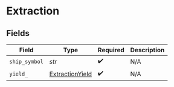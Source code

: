 # Extraction


## Fields

| Field                                                     | Type                                                      | Required                                                  | Description                                               |
| --------------------------------------------------------- | --------------------------------------------------------- | --------------------------------------------------------- | --------------------------------------------------------- |
| `ship_symbol`                                             | *str*                                                     | :heavy_check_mark:                                        | N/A                                                       |
| `yield_`                                                  | [ExtractionYield](../../models/shared/extractionyield.md) | :heavy_check_mark:                                        | N/A                                                       |